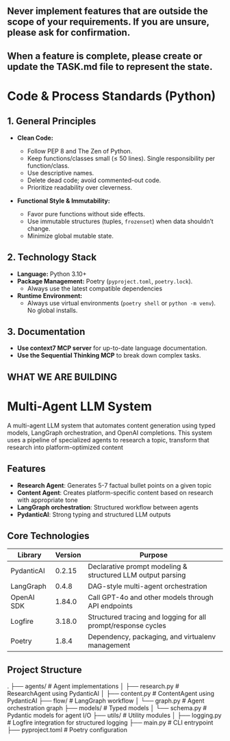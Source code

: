 ## Never implement features that are outside the scope of your requirements. If you are unsure, please ask for confirmation. 

## When a feature is complete, please create or update the TASK.md file to represent the state.

# Code & Process Standards (Python)

## 1. General Principles

- **Clean Code:**  
  - Follow PEP 8 and The Zen of Python.  
  - Keep functions/classes small (≤ 50 lines). Single responsibility per function/class.  
  - Use descriptive names.  
  - Delete dead code; avoid commented-out code.  
  - Prioritize readability over cleverness.

- **Functional Style & Immutability:**  
  - Favor pure functions without side effects.  
  - Use immutable structures (tuples, `frozenset`) when data shouldn’t change.  
  - Minimize global mutable state.

## 2. Technology Stack

- **Language:** Python 3.10+  
- **Package Management:** Poetry (`pyproject.toml`, `poetry.lock`).  
  -  Always use the latest compatible dependencies
- **Runtime Environment:**  
  - Always use virtual environments (`poetry shell` or `python -m venv`). No global installs.

## 3. Documentation

- **Use context7 MCP server** for up-to-date language documentation.  
- **Use the Sequential Thinking MCP** to break down complex tasks.

## WHAT WE ARE BUILDING

# Multi-Agent LLM System

A multi-agent LLM system that automates content generation using typed models, LangGraph orchestration, and OpenAI completions. This system uses a pipeline of specialized agents to research a topic, transform that research into platform-optimized content

## Features

- **Research Agent**: Generates 5-7 factual bullet points on a given topic
- **Content Agent**: Creates platform-specific content based on research with appropriate tone
- **LangGraph orchestration**: Structured workflow between agents
- **PydanticAI**: Strong typing and structured LLM outputs

## Core Technologies

| Library        | Version     | Purpose                                                           |
|----------------|-------------|-------------------------------------------------------------------|
| PydanticAI     | 0.2.15      | Declarative prompt modeling & structured LLM output parsing       |
| LangGraph      | 0.4.8       | DAG-style multi-agent orchestration                              |
| OpenAI SDK     | 1.84.0      | Call GPT-4o and other models through API endpoints               |
| Logfire        | 3.18.0      | Structured tracing and logging for all prompt/response cycles    |
| Poetry         | 1.8.4       | Dependency, packaging, and virtualenv management                 |


## Project Structure
.
├── agents/           # Agent implementations
│   ├── research.py   # ResearchAgent using PydanticAI
│   ├── content.py    # ContentAgent using PydanticAI
├── flow/             # LangGraph workflow
│   └── graph.py      # Agent orchestration graph
├── models/           # Typed models
│   └── schema.py     # Pydantic models for agent I/O
├── utils/            # Utility modules
│   ├── logging.py    # Logfire integration for structured logging
├── main.py           # CLI entrypoint
├── pyproject.toml    # Poetry configuration



